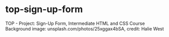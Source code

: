# top-sign-up-form

TOP - Project: Sign-Up Form, Intermediate HTML and CSS Course
Background image: unsplash.com/photos/25xggax4bSA, credit: Halie West
